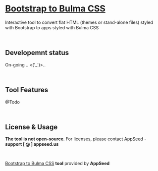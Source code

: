 # [Bootstrap to Bulma CSS](https://appseed.us/developer-tools/bootstrap-to-bulma-css)

Interactive tool to convert flat HTML (themes or stand-alone files) styled with Bootstrap to apps styled with Bulma CSS

<br />

## Developemnt status
 
On-going .. <('_')>..

<br />

## Tool Features
 
@Todo

<br />

## License & Usage
 
**The tool is not open-source**. For licenses, please contact [AppSeed](https://appseed.us/?ref=bootstrap-to-bulma) - **support [ @ ] appseed.us**

<br />

[Bootstrap to Bulma CSS](https://appseed.us/developer-tools/bootstrap-to-bulma-css) **tool** provided by **AppSeed**
